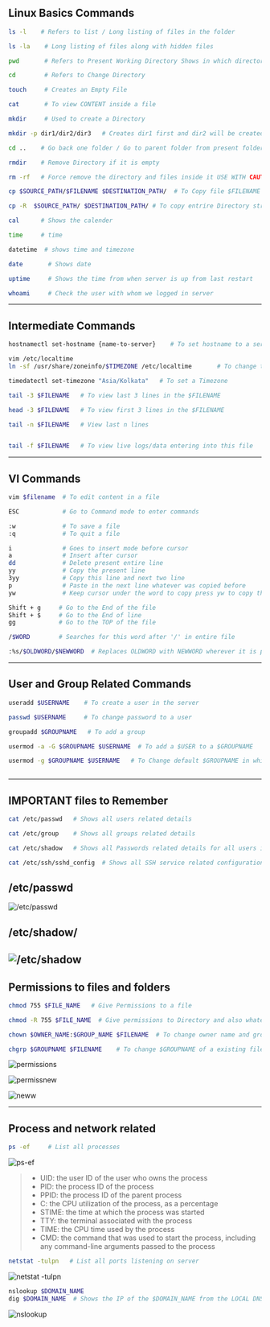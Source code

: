 ## **Linux Basics Commands**

```bash
ls -l    # Refers to list / Long listing of files in the folder

ls -la    # Long listing of files along with hidden files

pwd       # Refers to Present Working Directory Shows in which directory we are present in filesystem

cd        # Refers to Change Directory 

touch     # Creates an Empty File

cat       # To view CONTENT inside a file

mkdir     # Used to create a Directory

mkdir -p dir1/dir2/dir3   # Creates dir1 first and dir2 will be created inside dir1, and later dir3 inside dir2

cd ..    # Go back one folder / Go to parent folder from present folder

rmdir    # Remove Directory if it is empty

rm -rf   # Force remove the directory and files inside it USE WITH CAUTION

cp $SOURCE_PATH/$FILENAME $DESTINATION_PATH/  # To Copy file $FILENAME from $SOURCE_PATH folder to $DESTINATION_PATH folder

cp -R  $SOURCE_PATH/ $DESTINATION_PATH/ # To copy entrire Directory structure along with contents inside Directory we use -R

cal      # Shows the calender

time     # time

datetime  # shows time and timezone

date       # Shows date

uptime     # Shows the time from when server is up from last restart

whoami     # Check the user with whom we logged in server

```

----------


## **Intermediate Commands**

```bash
hostnamectl set-hostname {name-to-server}    # To set hostname to a server we be effective from next login

vim /etc/localtime   
ln -sf /usr/share/zoneinfo/$TIMEZONE /etc/localtime       # To change time zone on the server

timedatectl set-timezone "Asia/Kolkata"   # To set a Timezone

tail -3 $FILENAME   # To view last 3 lines in the $FILENAME

head -3 $FILENAME   # To view first 3 lines in the $FILENAME

tail -n $FILENAME   # View last n lines


tail -f $FILENAME   # To view live logs/data entering into this file


```
---



## **VI Commands**

```bash
vim $filename  # To edit content in a file

ESC            # Go to Command mode to enter commands

:w             # To save a file
:q             # To quit a file

i              # Goes to insert mode before cursor
a              # Insert after cursor
dd             # Delete present entire line
yy             # Copy the present line
3yy            # Copy this line and next two line
p              # Paste in the next line whatever was copied before
yw             # Keep cursor under the word to copy press yw to copy that word

Shift + g     # Go to the End of the file
Shift + $     # Go to the End of line
gg            # Go to the TOP of the file

/$WORD        # Searches for this word after '/' in entire file

:%s/$OLDWORD/$NEWWORD  # Replaces OLDWORD with NEWWORD wherever it is present this file

```

---


## **User and Group Related Commands** 

```bash
useradd $USERNAME    # To create a user in the server

passwd $USERNAME     # To change password to a user

groupadd $GROUPNAME   # To add a group

usermod -a -G $GROUPNAME $USERNAME  # To add a $USER to a $GROUPNAME

usermod -g $GROUPNAME $USERNAME   # To Change default $GROUPNAME in which files and folders are created when $USERNAME  creates them



```
---


## **IMPORTANT files to Remember**

```bash
cat /etc/passwd   # Shows all users related details

cat /etc/group    # Shows all groups related details

cat /etc/shadow   # Shows all Passwords related details for all users in encrypted format

cat /etc/ssh/sshd_config  # Shows all SSH service related configurations

```
## **/etc/passwd**
![/etc/passwd](https://static1.squarespace.com/static/5a01100f692ebe0459a1859f/t/5f9123d2b807353e905b4fe6/1603347440376/BSY+Security+Class+Diagrams+-+_etc_passwd+%28L%29.jpg?format=1500w)

## **/etc/shadow/**

![/etc/shadow](https://linuxopsys.com/wp-content/uploads/2022/02/shadow-file-format-022022-01.png)
---


## **Permissions to files and folders**

```bash
chmod 755 $FILE_NAME   # Give Permissions to a file

chmod -R 755 $FILE_NAME  # Give permissions to Directory and also whatever present inside it

chown $OWNER_NAME:$GROUP_NAME $FILENAME  # To change owner name and group name to a existing file

chgrp $GROUPNAME $FILENAME    # To change $GROUPNAME of a existing file


```


![permissions](https://www.booleanworld.com/wp-content/uploads/2018/04/classes.png)



![permissnew](https://miro.medium.com/v2/resize:fit:1156/1*TtAxvfdEhFrFMrItvOqCrg.gif)


![neww](https://www.devopsschool.com/blog/wp-content/uploads/2022/09/chmod-linux-example-1.jpg)

---



## **Process and network related**


```bash
ps -ef     # List all processes
```

![ps-ef](https://itslinuxfoss.com/wp-content/uploads/2023/01/ps-ef-Command-in-Linux-1.png)

> * UID: the user ID of the user who owns the process
> * PID: the process ID of the process
> * PPID: the process ID of the parent process
> * C: the CPU utilization of the process, as a percentage
> * STIME: the time at which the process was started
> * TTY: the terminal associated with the process
> * TIME: the CPU time used by the process
> * CMD: the command that was used to start the process, including any command-line arguments passed to the process


```bash
netstat -tulpn   # List all ports listening on server
```


![netstat -tulpn](https://www.net7.be/assets/images/news/netstat_output.png)


```bash
nslookup $DOMAIN_NAME 
dig $DOMAIN_NAME  # Shows the IP of the $DOMAIN_NAME from the LOCAL DNS / NON-AUTHORITATIVE server  
```

![nslookup](https://media.geeksforgeeks.org/wp-content/uploads/1final-1.png)


